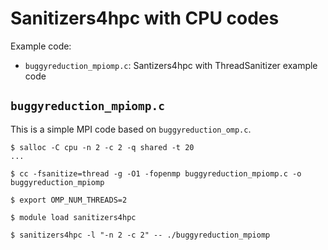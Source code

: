 # Sanitizers4hpc with CPU codes

Example code:

-   `buggyreduction_mpiomp.c`: Santizers4hpc with ThreadSanitizer
    example code

## `buggyreduction_mpiomp.c`

This is a simple MPI code based on `buggyreduction_omp.c`.

```
$ salloc -C cpu -n 2 -c 2 -q shared -t 20
...

$ cc -fsanitize=thread -g -O1 -fopenmp buggyreduction_mpiomp.c -o buggyreduction_mpiomp

$ export OMP_NUM_THREADS=2

$ module load sanitizers4hpc

$ sanitizers4hpc -l "-n 2 -c 2" -- ./buggyreduction_mpiomp
```
